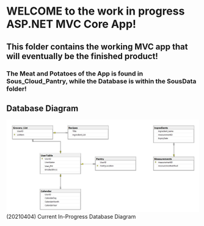 # WELCOME to the work in progress ASP.NET MVC Core App!

## This folder contains the working MVC app that will eventually be the finished product!
### The Meat and Potatoes of the App is found in Sous_Cloud_Pantry, while the Database is within the SousData folder!

## Database Diagram
![](https://github.com/gabrielhager/Sous_Cloud_Pantry_Manger/blob/main/database/Database%20Diagram.JPG)
(20210404) Current In-Progress Database Diagram

